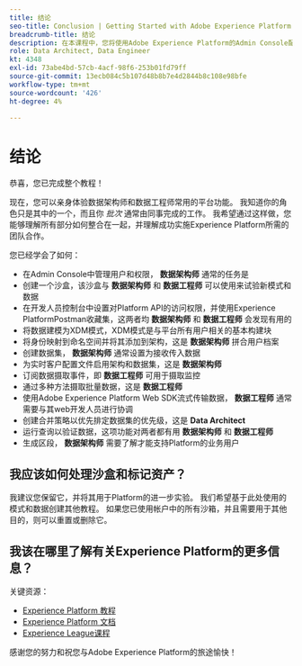 ```yaml
---
title: 结论
seo-title: Conclusion | Getting Started with Adobe Experience Platform for Data Architects and Data Engineers
breadcrumb-title: 结论
description: 在本课程中，您将使用Adobe Experience Platform的Admin Console配置Adobe用户权限。
role: Data Architect, Data Engineer
kt: 4348
exl-id: 73abe4bd-57cb-4acf-98f6-253b01fd79ff
source-git-commit: 13ecb084c5b107d48b8b7e4d2844b8c108e98bfe
workflow-type: tm+mt
source-wordcount: '426'
ht-degree: 4%

---
```


# 结论

<!--5min-->

恭喜，您已完成整个教程！

现在，您可以亲身体验数据架构师和数据工程师常用的平台功能。 我知道你的角色只是其中的一个，而且你 _批次_ 通常由同事完成的工作。 我希望通过这样做，您能够理解所有部分如何整合在一起，并理解成功实施Experience Platform所需的团队合作。

您已经学会了如何：

* 在Admin Console中管理用户和权限， **数据架构师** 通常的任务是
* 创建一个沙盒，该沙盒与 **数据架构师** 和 **数据工程师** 可以使用来试验新模式和数据
* 在开发人员控制台中设置对Platform API的访问权限，并使用Experience PlatformPostman收藏集，这两者均 **数据架构师** 和 **数据工程师** 会发现有用的
* 将数据建模为XDM模式，XDM模式是与平台所有用户相关的基本构建块
* 将身份映射到命名空间并将其添加到架构，这是 **数据架构师** 拼合用户档案
* 创建数据集， **数据架构师** 通常设置为接收传入数据
* 为实时客户配置文件启用架构和数据集，这是 **数据架构师**
* 订阅数据摄取事件，即 **数据工程师** 可用于摄取监控
* 通过多种方法摄取批量数据，这是 **数据工程师**
* 使用Adobe Experience Platform Web SDK流式传输数据， **数据工程师** 通常需要与其web开发人员进行协调
* 创建合并策略以优先排定数据集的优先级，这是 **Data Architect**
* 运行查询以验证数据，这项功能对两者都有用 **数据架构师** 和 **数据工程师**
* 生成区段， **数据架构师** 需要了解才能支持Platform的业务用户



## 我应该如何处理沙盒和标记资产？

我建议您保留它，并将其用于Platform的进一步实验。 我们希望基于此处使用的模式和数据创建其他教程。 如果您已使用帐户中的所有沙箱，并且需要用于其他目的，则可以重置或删除它。

## 我该在哪里了解有关Experience Platform的更多信息？

关键资源：

* [Experience Platform 教程](https://experienceleague.adobe.com/docs/platform-learn/comprehensive-technical-tutorial/overview.html)
* [Experience Platform 文档](https://experienceleague.adobe.com/docs/experience-platform/landing/home.html?lang=zh-Hans)
* [Experience League课程](https://experienceleague.adobe.com/#dashboard/learning)

感谢您的努力和祝您与Adobe Experience Platform的旅途愉快！
